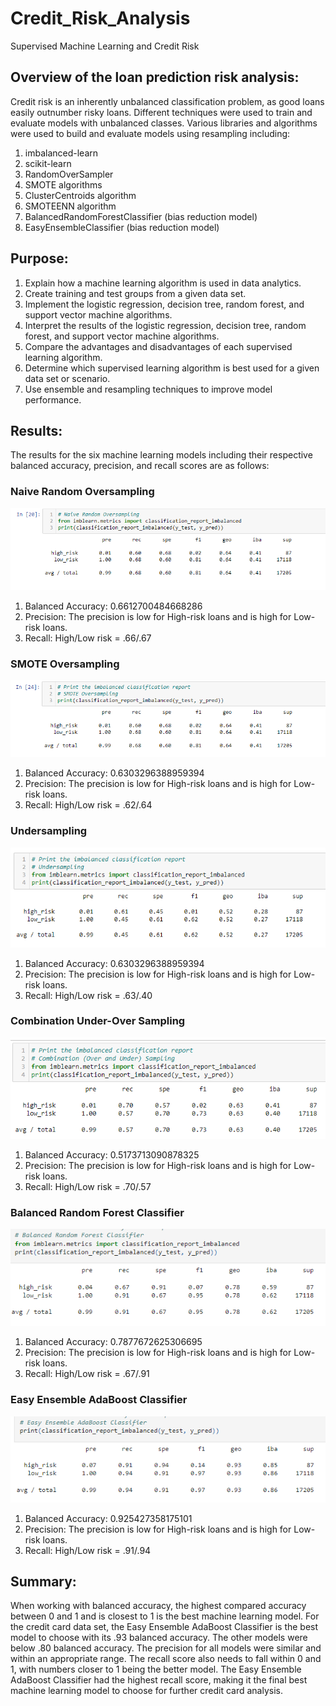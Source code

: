 # Credit_Risk_Analysis
Supervised Machine Learning and Credit Risk

## Overview of the loan prediction risk analysis:   
Credit risk is an inherently unbalanced classification problem, as good loans easily outnumber risky loans. Different techniques were used to train and evaluate models with unbalanced classes. Various libraries and algorithms were used to build and evaluate models using resampling including: 
1. imbalanced-learn 
2. scikit-learn
3. RandomOverSampler
4. SMOTE algorithms
5. ClusterCentroids algorithm
6. SMOTEENN algorithm
7. BalancedRandomForestClassifier (bias reduction model)
8. EasyEnsembleClassifier (bias reduction model)

## Purpose: 
1. Explain how a machine learning algorithm is used in data analytics.
2. Create training and test groups from a given data set.
3. Implement the logistic regression, decision tree, random forest, and support vector machine algorithms.
4. Interpret the results of the logistic regression, decision tree, random forest, and support vector machine algorithms.
5. Compare the advantages and disadvantages of each supervised learning algorithm.
6. Determine which supervised learning algorithm is best used for a given data set or scenario.
7. Use ensemble and resampling techniques to improve model performance.

## Results:
The results for the six machine learning models including their respective balanced accuracy, precision, and recall scores are as follows:      

### Naive Random Oversampling
![Pic 1](https://github.com/zhangkevq/Credit_Risk_Analysis/blob/main/images/naive_random_oversampling.png)     
1. Balanced Accuracy: 0.6612700484668286
2. Precision: The precision is low for High-risk loans and is high for Low-risk loans.
3. Recall: High/Low risk = .66/.67

### SMOTE Oversampling
![Pic 2](https://github.com/zhangkevq/Credit_Risk_Analysis/blob/main/images/SMOTE_oversampling.png)     
1. Balanced Accuracy: 0.6303296388959394
2. Precision: The precision is low for High-risk loans and is high for Low-risk loans.
3. Recall: High/Low risk = .62/.64

### Undersampling
![Pic 3](https://github.com/zhangkevq/Credit_Risk_Analysis/blob/main/images/undersampling.png)     
1. Balanced Accuracy: 0.6303296388959394
2. Precision:  The precision is low for High-risk loans and is high for Low-risk loans.
3. Recall: High/Low risk = .63/.40

### Combination Under-Over Sampling
![Pic 4](https://github.com/zhangkevq/Credit_Risk_Analysis/blob/main/images/combination_sampling.png)     
1. Balanced Accuracy: 0.5173713090878325
2. Precision: The precision is low for High-risk loans and is high for Low-risk loans.
3. Recall: High/Low risk = .70/.57

### Balanced Random Forest Classifier
![Pic 5](https://github.com/zhangkevq/Credit_Risk_Analysis/blob/main/images/brfc.png)     
1. Balanced Accuracy: 0.7877672625306695
2. Precision: The precision is low for High-risk loans and is high for Low-risk loans.
3. Recall: High/Low risk = .67/.91

### Easy Ensemble AdaBoost Classifier
![Pic 6](https://github.com/zhangkevq/Credit_Risk_Analysis/blob/main/images/easy_ensemble_adaboost_classifier.png)     
1. Balanced Accuracy: 0.925427358175101
2. Precision: The precision is low for High-risk loans and is high for Low-risk loans.
3. Recall: High/Low risk = .91/.94

## Summary:
When working with balanced accuracy, the highest compared accuracy between 0 and 1 and is closest to 1 is the best machine learning model.  For the credit card data set, the Easy Ensemble AdaBoost Classifier is the best model to choose with its .93 balanced accuracy.  The other models were below .80 balanced accuracy.  The precision for all models were similar and within an appropriate range.  The recall score also needs to fall within 0 and 1, with numbers closer to 1 being the better model.  The Easy Ensemble AdaBoost Classifier had the highest recall score, making it the final best machine learning model to choose for further credit card analysis.   
